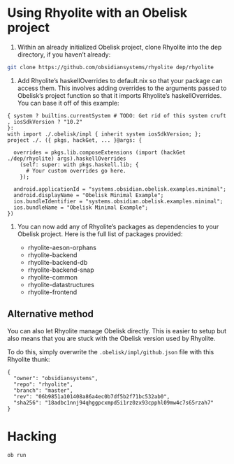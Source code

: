 # Using Rhyolite with an Obelisk project

1. Within an already initialized Obelisk project, clone Rhyolite into
   the dep directory, if you haven’t already:

```bash
git clone https://github.com/obsidiansystems/rhyolite dep/rhyolite
```

1. Add Rhyolite’s haskellOverrides to default.nix so that your package
   can access them. This involves adding overrides to the arguments
   passed to Obelisk’s project function so that it imports Rhyolite’s
   haskellOverrides. You can base it off of this example:

```
{ system ? builtins.currentSystem # TODO: Get rid of this system cruft
, iosSdkVersion ? "10.2"
}:
with import ./.obelisk/impl { inherit system iosSdkVersion; };
project ./. ({ pkgs, hackGet, ... }@args: {

  overrides = pkgs.lib.composeExtensions (import (hackGet ./dep/rhyolite) args).haskellOverrides
    (self: super: with pkgs.haskell.lib; {
      # Your custom overrides go here.
    });

  android.applicationId = "systems.obsidian.obelisk.examples.minimal";
  android.displayName = "Obelisk Minimal Example";
  ios.bundleIdentifier = "systems.obsidian.obelisk.examples.minimal";
  ios.bundleName = "Obelisk Minimal Example";
})
```

1. You can now add any of Rhyolite’s packages as dependencies to your
   Obelisk project. Here is the full list of packages provided:

   - rhyolite-aeson-orphans
   - rhyolite-backend
   - rhyolite-backend-db
   - rhyolite-backend-snap
   - rhyolite-common
   - rhyolite-datastructures
   - rhyolite-frontend

## Alternative method

You can also let Rhyolite manage Obelisk directly. This is easier to
setup but also means that you are stuck with the Obelisk version used
by Rhyolite.

To do this, simply overwrite the ```.obelisk/impl/github.json``` file
with this Rhyolite thunk:

```
{
  "owner": "obsidiansystems",
  "repo": "rhyolite",
  "branch": "master",
  "rev": "06b9851a101408a86a4ec0b7df5b2f71bc532ab0",
  "sha256": "18adbc1nnj94qhggpcxmpd5i1rz0zx93cpphl09mw4c7s65rzah7"
}
```

# Hacking

```
ob run
```
